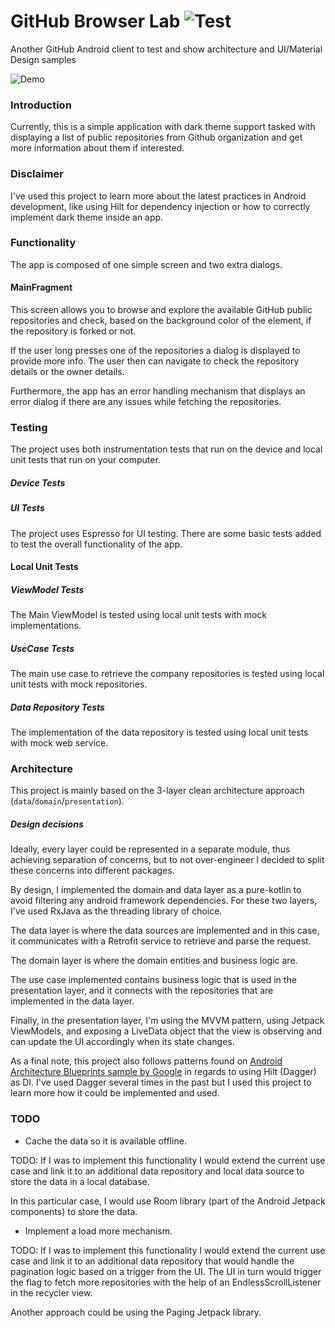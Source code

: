 # GitHub Browser Lab ![Test](https://github.com/GuillemRoca/GitHubBrowserLab/workflows/Android%20CI/badge.svg?branch=main&event=push)
Another GitHub Android client to test and show architecture and UI/Material Design samples

![Demo](assets/demo.gif)

### Introduction

Currently, this is a simple application with dark theme support tasked with displaying a list of public repositories from Github organization and get more information about them if interested.

### Disclaimer

I've used this project to learn more about the latest practices in Android development, like using Hilt for dependency injection or how to correctly implement dark theme inside an app.

### Functionality

The app is composed of one simple screen and two extra dialogs.

#### MainFragment

This screen allows you to browse and explore the available GitHub public repositories and check, based on the background color of the element, if the repository is forked or not.

If the user long presses one of the repositories a dialog is displayed to provide more info. The user then can navigate to check the repository details or the owner details.

Furthermore, the app has an error handling mechanism that displays an error dialog if there are any issues while fetching the repositories.

### Testing
The project uses both instrumentation tests that run on the device and local unit tests that run on your computer.

##### Device Tests

##### UI Tests

The project uses Espresso for UI testing. There are some basic tests added to test the overall functionality of the app.

#### Local Unit Tests

##### ViewModel Tests
The Main ViewModel is tested using local unit tests with mock implementations.

##### UseCase Tests
The main use case to retrieve the company repositories is tested using local unit tests with mock repositories.

##### Data Repository Tests
The implementation of the data repository is tested using local unit tests with mock web service.

### Architecture

This project is mainly based on the 3-layer clean architecture approach (`data`/`domain`/`presentation`).

##### Design decisions

Ideally, every layer could be represented in a separate module, thus achieving separation of concerns, but to not over-engineer I decided to split these concerns into different packages.

By design, I implemented the domain and data layer as a pure-kotlin to avoid filtering any android framework dependencies. For these two layers, I've used RxJava as the threading library of choice.

The data layer is where the data sources are implemented and in this case, it communicates with a Retrofit service to retrieve and parse the request.

The domain layer is where the domain entities and business logic are.

The use case implemented contains business logic that is used in the presentation layer, and it connects with the repositories that are implemented in the data layer. 

Finally, in the presentation layer, I'm using the MVVM pattern, using Jetpack ViewModels, and exposing a LiveData object that the view is observing and can update the UI accordingly when its state changes.

As a final note, this project also follows patterns found on [Android Architecture Blueprints sample by Google](https://github.com/googlesamples/android-architecture) in regards to using Hilt (Dagger) as DI. I've used Dagger several times in the past but I used this project to learn more how it could be implemented and used.

### TODO

* Cache the data so it is available offline.

TODO: If I was to implement this functionality I would extend the current use case and link it to an additional data repository and local data source to store the data in a local database.

In this particular case, I would use Room library (part of the Android Jetpack components) to store the data.

* Implement a load more mechanism.

TODO: If I was to implement this functionality I would extend the current use case and link it to an additional data repository that would handle the pagination logic based on a trigger from the UI. The UI in turn would trigger the flag to fetch more repositories with the help of an EndlessScrollListener in the recycler view.

Another approach could be using the Paging Jetpack library.
